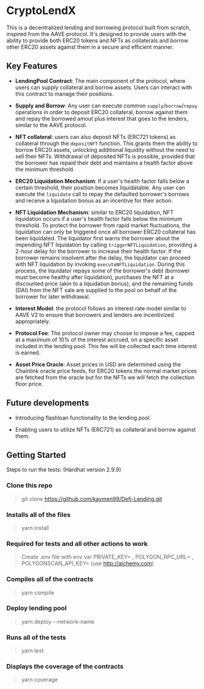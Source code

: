 # CryptoLendX

This is a decentralized lending and borrowing protocol built from scratch, inspired from the AAVE protocol. It's designed to provide users with the ability to provide both ERC20 tokens and NFTs as collaterals and borrow other ERC20 assets against them in a secure and efficient manner.

## Key Features

* **LendingPool Contract**: The main component of the protocol, where users can supply collateral and borrow assets. Users can interact with this contract to manage their positions.

* **Supply and Borrow**: Any user can execute common `supply`/`borrow`/`repay` operations in order to deposit ERC20 collateral, borrow against them and repay the borrowed amout plus interest that goes to the lenders, similar to the AAVE protocol.

* **NFT collateral**: users can also deposit NFTs (ERC721 tokens) as collateral through the `depositNFT` function. This grants them the ability to borrow ERC20 assets, unlocking additional liquidity without the need to sell their NFTs. Withdrawal of deposited NFTs is possible, provided that the borrower has repaid their debt and maintains a health factor above the minimum threshold.

* **ERC20 Liquidation Mechanism**: If a user's health factor falls below a certain threshold, their position becomes liquidatable. Any user can execute the `liquidate` call to repay the defaulted borrower's borrows and receive a liquidation bonus as an incentive for their action.

* **NFT Liquidation Mechanism**: similar to ERC20 liquidation, NFT liquidation occurs if a user's health factor falls below the minimum threshold. To protect the borrower from rapid market fluctuations, the liquidation can only be triggered once all borrower ERC20 collateral has been liquidated. The liquidator first warns the borrower about the impending NFT liquidation by calling `triggerNFTLiquidation`, providing a 2-hour delay for the borrower to increase their health factor. If the borrower remains insolvent after the delay, the liquidator can proceed with NFT liquidation by invoking `executeNFTLiquidation`. During this process, the liquidator repays some of the borrower's debt (borrower must become healthy after liquidation), purchases the NFT at a discounted price (akin to a liquidation bonus), and the remaining funds (DAI) from the NFT sale are supplied to the pool on behalf of the borrower for later withdrawal.

* **Interest Model**: the protocol follows an interest rate model similar to AAVE V2 to ensure that borrowers and lenders are incentivized appropriately.

* **Protocol Fee**: The protocol owner may choose to impose a fee, capped at a maximum of 10% of the interest accrued, on a specific asset included in the lending pool. This fee will be collected each time interest is earned.

* **Asset Price Oracle**: Asset prices in USD are determined using the Chainlink oracle price feeds, for ERC20 tokens the normal market prices are fetched from the oracle but for the NFTs we will fetch the collection floor price.

## Future developments

* Introducing flashloan functionality to the lending pool.
  
* Enabling users to utilize NFTs (ERC721) as collateral and borrow against them.

## Getting Started

Steps to run the tests: (Hardhat version 2.9.9)

### Clone this repo

> git clone https://github.com/kaymen99/Defi-Lending.git

### Installs all of the files

> yarn install

### Required for tests and all other actions to work  

> Create .env file with env var PRIVATE_KEY= , POLYGON_RPC_URL= , POLYGONSCAN_API_KEY= (use http://alchemy.com)

### Compiles all of the contracts

> yarn compile

### Deploy lending pool

> yarn deploy --network-name

### Runs all of the tests

> yarn test

### Displays the coverage of the contracts

> yarn coverage


